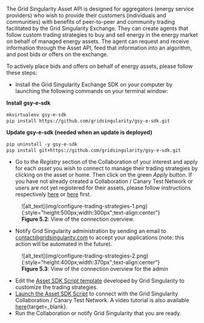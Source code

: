 The Grid Singularity Asset API is designed for aggregators (energy service providers) who wish to provide their customers (individuals and communities) with benefits of peer-to-peer and community trading facilitated by the Grid Singularity Exchange. They can create agents that follow custom trading strategies to buy and sell energy in the energy market on behalf of managed energy assets. The agent can request and receive information through the Asset API, feed that information into an algorithm, and post bids or offers on the exchange.

To actively place bids and offers on behalf of energy assets, please follow these steps:

- Install the Grid Singularity Exchange SDK on your computer by launching the following commands on your terminal window:

**Install gsy-e-sdk**

```
mkvirtualenv gsy-e-sdk
pip install https://github.com/gridsingularity/gsy-e-sdk.git
```
**Update gsy-e-sdk (needed when an update is deployed)**
```
pip uninstall -y gsy-e-sdk
pip install git+https://github.com/gridsingularity/gsy-e-sdk.git
```


- Go to the *Registry* section of the Collaboration of your interest and apply for each *asset* you wish to connect to manage their trading strategies by clicking on the asset or home. Then click on the green *Apply* button. If you have not already created a Collaboration / Canary Test Network or users are not yet registered for their assets, please follow instructions respectively [here](collaboration.md) or [here](connect-ctn.md) first.

<figure markdown>
  ![alt_text](img/configure-trading-strategies-1.png){:style="height:500px;width:300px";text-align:center"}
  <figcaption><b>Figure 5.2</b>: View of the connection overview.
</figcaption>
</figure>


- Notify Grid Singularity administration by sending an email to [contact@gridsingularity.com](mailto:contact@gridsingularity.com) to accept your applications (note: this action will be automated in the future).

<figure markdown>
  ![alt_text](img/configure-trading-strategies-2.png){:style="height:400px;width:370px";text-align:center"}
  <figcaption><b>Figure 5.3</b>: View of the connection overview for the admin
</figcaption>
</figure>

- Edit the [Asset SDK Script template](asset-api-template-script.md) developed by Grid Singularity to customize the trading strategies.
- [Launch the Asset SDK Script](registration-grid-operator-api-user-interface.md) to connect with the Grid Singularity Collaboration / Canary Test Network. A video tutorial is also available [here](https://www.youtube.com/watch?v=oCcQ6pYFd5w&feature=youtu.be){target=_blank}.
- Run the Collaboration or notify Grid Singularity that you are ready.
